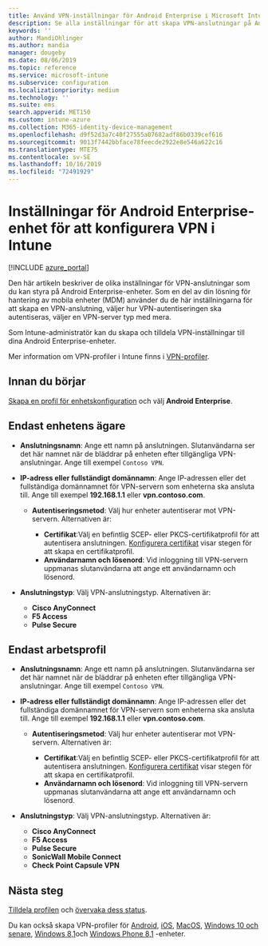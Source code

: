 ```yaml
---
title: Använd VPN-inställningar för Android Enterprise i Microsoft Intune – Azure | Microsoft Docs
description: Se alla inställningar för att skapa VPN-anslutningar på Android Enterprise-enheter i Microsoft Intune. Ange anslutnings namn, IP-adress eller FQDN för VPN-servern, Välj hur användare autentiseras och välj Citrix, SonicWall, Check Point kapsel och Pulse Secure Connection types.
keywords: ''
author: MandiOhlinger
ms.author: mandia
manager: dougeby
ms.date: 08/06/2019
ms.topic: reference
ms.service: microsoft-intune
ms.subservice: configuration
ms.localizationpriority: medium
ms.technology: ''
ms.suite: ems
search.appverid: MET150
ms.custom: intune-azure
ms.collection: M365-identity-device-management
ms.openlocfilehash: d9f52d3a7c40f27555a07682adf86b0339cef616
ms.sourcegitcommit: 9013f7442bbface78feecde2922e8e546a622c16
ms.translationtype: MTE75
ms.contentlocale: sv-SE
ms.lasthandoff: 10/16/2019
ms.locfileid: "72491929"
---
```

# <a name="android-enterprise-device-settings-to-configure-vpn-in-intune"></a>Inställningar för Android Enterprise-enhet för att konfigurera VPN i Intune

[!INCLUDE [azure_portal](../includes/azure_portal.md)]

Den här artikeln beskriver de olika inställningar för VPN-anslutningar som du kan styra på Android Enterprise-enheter. Som en del av din lösning för hantering av mobila enheter (MDM) använder du de här inställningarna för att skapa en VPN-anslutning, väljer hur VPN-autentiseringen ska autentiseras, väljer en VPN-server typ med mera.

Som Intune-administratör kan du skapa och tilldela VPN-inställningar till dina Android Enterprise-enheter. 

Mer information om VPN-profiler i Intune finns i [VPN-profiler](vpn-settings-configure.md).

## <a name="before-you-begin"></a>Innan du börjar

[Skapa en profil för enhetskonfiguration](vpn-settings-configure.md#create-a-device-profile) och välj **Android Enterprise**.

## <a name="device-owner-only"></a>Endast enhetens ägare

- **Anslutningsnamn**: Ange ett namn på anslutningen. Slutanvändarna ser det här namnet när de bläddrar på enheten efter tillgängliga VPN-anslutningar. Ange till exempel `Contoso VPN`.
- **IP-adress eller fullständigt domännamn**: Ange IP-adressen eller det fullständiga domännamnet för VPN-servern som enheterna ska ansluta till. Ange till exempel **192.168.1.1** eller **vpn.contoso.com**.

  - **Autentiseringsmetod**: Välj hur enheter autentiserar mot VPN-servern. Alternativen är:
  
    - **Certifikat**:Välj en befintlig SCEP- eller PKCS-certifikatprofil för att autentisera anslutningen. [Konfigurera certifikat](../protect/certificates-configure.md) visar stegen för att skapa en certifikatprofil.
    - **Användarnamn och lösenord**: Vid inloggning till VPN-servern uppmanas slutanvändarna att ange ett användarnamn och lösenord.

- **Anslutningstyp**: Välj VPN-anslutningstyp. Alternativen är:

  - **Cisco AnyConnect**
  - **F5 Access**
  - **Pulse Secure**

## <a name="work-profile-only"></a>Endast arbetsprofil

- **Anslutningsnamn**: Ange ett namn på anslutningen. Slutanvändarna ser det här namnet när de bläddrar på enheten efter tillgängliga VPN-anslutningar. Ange till exempel `Contoso VPN`.
- **IP-adress eller fullständigt domännamn**: Ange IP-adressen eller det fullständiga domännamnet för VPN-servern som enheterna ska ansluta till. Ange till exempel **192.168.1.1** eller **vpn.contoso.com**.

  - **Autentiseringsmetod**: Välj hur enheter autentiserar mot VPN-servern. Alternativen är:
  
    - **Certifikat**:Välj en befintlig SCEP- eller PKCS-certifikatprofil för att autentisera anslutningen. [Konfigurera certifikat](../protect/certificates-configure.md) visar stegen för att skapa en certifikatprofil.
    - **Användarnamn och lösenord**: Vid inloggning till VPN-servern uppmanas slutanvändarna att ange ett användarnamn och lösenord.

- **Anslutningstyp**: Välj VPN-anslutningstyp. Alternativen är:

  - **Cisco AnyConnect**
  - **F5 Access**
  - **Pulse Secure**
  - **SonicWall Mobile Connect**
  - **Check Point Capsule VPN**

## <a name="next-steps"></a>Nästa steg

[Tilldela profilen](device-profile-assign.md) och [övervaka dess status](device-profile-monitor.md).

Du kan också skapa VPN-profiler för [Android](vpn-settings-android.md), [iOS](vpn-settings-ios.md), [MacOS](vpn-settings-macos.md), [Windows 10 och senare](vpn-settings-windows-10.md), [Windows 8,1](vpn-settings-windows-8-1.md)och [Windows Phone 8,1](vpn-settings-windows-phone-8-1.md) -enheter.
